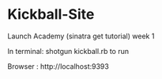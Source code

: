 Kickball-Site
=============

Launch Academy (sinatra get tutorial) week 1 


In terminal: shotgun kickball.rb to run





Browser : http://localhost:9393
